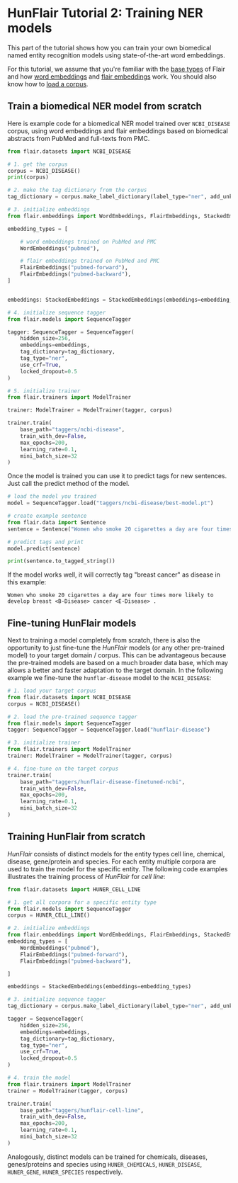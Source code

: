 # HunFlair Tutorial 2: Training NER models

This part of the tutorial shows how you can train your own biomedical named entity recognition models
using state-of-the-art word embeddings.

For this tutorial, we assume that you're familiar with the [base types](/resources/docs/TUTORIAL_1_BASICS.md) of Flair
and how [word embeddings](/resources/docs/TUTORIAL_3_WORD_EMBEDDING.md) and
[flair embeddings](/resources/docs/TUTORIAL_4_ELMO_BERT_FLAIR_EMBEDDING.md) work.
You should also know how to [load a corpus](/resources/docs/TUTORIAL_6_CORPUS.md).

## Train a biomedical NER model from scratch
Here is example code for a biomedical NER model trained over `NCBI_DISEASE` corpus, using word embeddings
and flair embeddings based on biomedical abstracts from PubMed and full-texts from PMC.
```python
from flair.datasets import NCBI_DISEASE

# 1. get the corpus
corpus = NCBI_DISEASE()
print(corpus)

# 2. make the tag dictionary from the corpus
tag_dictionary = corpus.make_label_dictionary(label_type="ner", add_unk=False)

# 3. initialize embeddings
from flair.embeddings import WordEmbeddings, FlairEmbeddings, StackedEmbeddings

embedding_types = [

    # word embeddings trained on PubMed and PMC
    WordEmbeddings("pubmed"),

    # flair embeddings trained on PubMed and PMC
    FlairEmbeddings("pubmed-forward"),
    FlairEmbeddings("pubmed-backward"),
]


embeddings: StackedEmbeddings = StackedEmbeddings(embeddings=embedding_types)

# 4. initialize sequence tagger
from flair.models import SequenceTagger

tagger: SequenceTagger = SequenceTagger(
    hidden_size=256,
    embeddings=embeddings,
    tag_dictionary=tag_dictionary,
    tag_type="ner",
    use_crf=True,
    locked_dropout=0.5
)

# 5. initialize trainer
from flair.trainers import ModelTrainer

trainer: ModelTrainer = ModelTrainer(tagger, corpus)

trainer.train(
    base_path="taggers/ncbi-disease",
    train_with_dev=False,
    max_epochs=200,
    learning_rate=0.1,
    mini_batch_size=32
)
```
Once the model is trained you can use it to predict tags for new sentences.
Just call the predict method of the model.
```python
# load the model you trained
model = SequenceTagger.load("taggers/ncbi-disease/best-model.pt")

# create example sentence
from flair.data import Sentence
sentence = Sentence("Women who smoke 20 cigarettes a day are four times more likely to develop breast cancer.")

# predict tags and print
model.predict(sentence)

print(sentence.to_tagged_string())
```
If the model works well, it will correctly tag "breast cancer" as disease in this example:
~~~
Women who smoke 20 cigarettes a day are four times more likely to develop breast <B-Disease> cancer <E-Disease> .
~~~

## Fine-tuning HunFlair models
Next to training a model completely from scratch, there is also the opportunity to just fine-tune
the *HunFlair* models (or any other pre-trained model) to your target domain / corpus.
This can be advantageous because the pre-trained models are based on a much broader data base,
which may allows a better and faster adaptation to the target domain. In the following example
we fine-tune the `hunflar-disease` model to the `NCBI_DISEASE`:
```python
# 1. load your target corpus
from flair.datasets import NCBI_DISEASE
corpus = NCBI_DISEASE()

# 2. load the pre-trained sequence tagger
from flair.models import SequenceTagger
tagger: SequenceTagger = SequenceTagger.load("hunflair-disease")

# 3. initialize trainer
from flair.trainers import ModelTrainer
trainer: ModelTrainer = ModelTrainer(tagger, corpus)

# 4. fine-tune on the target corpus
trainer.train(
    base_path="taggers/hunflair-disease-finetuned-ncbi",
    train_with_dev=False,
    max_epochs=200,
    learning_rate=0.1,
    mini_batch_size=32
)
```
## Training HunFlair from scratch
*HunFlair* consists of distinct models for the entity types cell line, chemical, disease, gene/protein
and species. For each entity multiple corpora are used to train the model for the specific entity. The
following code examples illustrates the training process of *HunFlair* for *cell line*:

```python
from flair.datasets import HUNER_CELL_LINE

# 1. get all corpora for a specific entity type
from flair.models import SequenceTagger
corpus = HUNER_CELL_LINE()

# 2. initialize embeddings
from flair.embeddings import WordEmbeddings, FlairEmbeddings, StackedEmbeddings
embedding_types = [
    WordEmbeddings("pubmed"),
    FlairEmbeddings("pubmed-forward"),
    FlairEmbeddings("pubmed-backward"),

]

embeddings = StackedEmbeddings(embeddings=embedding_types)

# 3. initialize sequence tagger
tag_dictionary = corpus.make_label_dictionary(label_type="ner", add_unk=False)

tagger = SequenceTagger(
    hidden_size=256,
    embeddings=embeddings,
    tag_dictionary=tag_dictionary,
    tag_type="ner",
    use_crf=True,
    locked_dropout=0.5
)

# 4. train the model
from flair.trainers import ModelTrainer
trainer = ModelTrainer(tagger, corpus)

trainer.train(
    base_path="taggers/hunflair-cell-line",
    train_with_dev=False,
    max_epochs=200,
    learning_rate=0.1,
    mini_batch_size=32
)
```
Analogously, distinct models can be trained for chemicals, diseases, genes/proteins and species using
`HUNER_CHEMICALS`, `HUNER_DISEASE`, `HUNER_GENE`, `HUNER_SPECIES` respectively.
